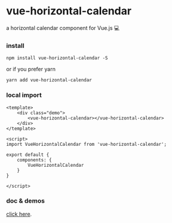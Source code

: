 # vue-horizontal-calendar

a horizontal calendar component for Vue.js :computer:

### install
```
npm install vue-horizontal-calendar -S
```
or if you prefer yarn
```
yarn add vue-horizontal-calendar
```

### local import
```
<template>
    <div class="demo">
        <vue-horizontal-calendar></vue-horizontal-calendar>
    </div>
</template>

<script>
import VueHorizontalCalendar from 'vue-horizontal-calendar';

export default {
    components: {
        VueHorizontalCalendar
    }
}

</script>
```
### doc & demos
[click here](https://jacques33.github.io/vue-horizontal-calendar/).